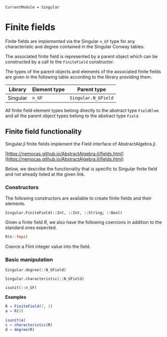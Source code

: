 ```@meta
CurrentModule = Singular
```

# Finite fields

Finite fields are implemented via the Singular `n_GF` type for any characteristic and
degree contained in the Singular Conway tables.

The associated finite field is represented by a parent object which can be constructed
by a call to the `FiniteField` constructor.

The types of the parent objects and elements of the associated finite fields are given
in the following table according to the library providing them.

 Library        | Element type  | Parent type
----------------|---------------|--------------------
Singular        | `n_GF`        | `Singular.N_GField`

All finite field element types belong directly to the abstract type `FieldElem` and
all the parent object types belong to the abstract type `Field`.

## Finite field functionality

Singular.jl finite fields implement the Field interface of AbstractAlgebra.jl.

[https://nemocas.github.io/AbstractAlgebra.jl/fields.html](https://nemocas.github.io/AbstractAlgebra.jl/fields.html)

Below, we describe the functionality that is specific to Singular finite field and not
already listed at the given link.

### Constructors

The following constructors are available to create finite fields and their elements.

```@docs
Singular.FiniteField(::Int, ::Int, ::String; ::Bool)
```

Given a finite field $R$, we also have the following coercions in addition to the
standard ones expected.

```julia
R(n::fmpz)
```

Coerce a Flint integer value into the field.

### Basic manipulation

```@docs
Singular.degree(::N_GField)
```

```@docs
Singular.characteristic(::N_GField)
```

```@docs
isunit(::n_GF)
```

**Examples**

```julia
R = FiniteField(7, 2)
a = R(5)

isunit(a)
c = characteristic(R)
d = degree(R)
```

